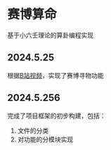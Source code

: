 # 赛博算命

基于小六壬理论的算卦编程实现

## 2024.5.25

根据[B站视频](https://www.bilibili.com/video/BV1et421A7TS/?spm_id_from=333.788.top_right_bar_window_history.content.click&vd_source=81ef3acbccec4d42dd3b8a93251b144e)，实现了赛博寻物功能

## 2024.5.256

完成了项目框架的初步构建，包括：

1. 文件的分类
2. 对功能的分模块实现